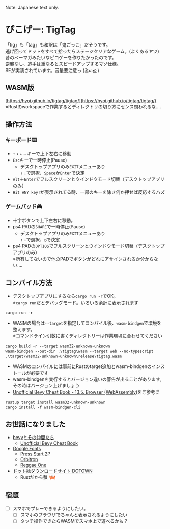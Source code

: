 Note: Japanese text only.

# ぴこげー: TigTag
「tig」も「tag」も和訳は「鬼ごっこ」だそうです。  
逃げ回ってドットをすべて拾ったらステージクリアなゲーム。(よくあるヤツ)  
昔のベーマガみたいなピコゲーを作りたかったのです。  
逆襲なし、追手は重なるとスピードアップするマゾ仕様。  
SEが実装されています。音量要注意っ (≧ω≦;)

## WASM版
[https://hyoi.github.io/tigtag/tigtag/](https://hyoi.github.io/tigtag/tigtag/)  
※Rustのworkspaceで作業するとディレクトリの切り方にセンス問われるな‥‥  

## 操作方法

### キーボード⌨️
- `↑` `↓` `←` `→` キーで上下左右に移動  
- `Esc`キーで一時停止(Pause)  
  - デスクトップアプリのみ`EXIT`メニューあり  
`↑` `↓`で選択、`Space`か`Enter`で決定
- `Alt`＋`Enter`でフルスクリーンとウインドウモード切替（デスクトップアプリのみ）  
- `Hit ANY key!`が表示されてる時、一部のキーを除き何か押せば反応するハズ  

### ゲームパッド🎮
- 十字ボタンで上下左右に移動。  
- ps4 PADの`SHARE`で一時停止(Pause)  
  - デスクトップアプリのみ`EXIT`メニューあり  
`↑` `↓`で選択、`◯`で決定
- ps4 PADの`OPTIOS`でフルスクリーンとウインドウモード切替（デスクトップアプリのみ）  
※所有してないので他のPADでボタンがどれにアサインされるか分からない‥‥

## コンパイル方法
- デスクトップアプリにするなら`cargo run -r`でOK。   
※`cargo run`だとデバッグモード。いろいろ余計に表示されます
```
cargo run -r    
```
- WASMの場合は`--target`を指定してコンパイル後、`wasm-bindgen`で環境を整えます。   
※コマンドライン引数に書くディレクトリーは作業環境に合わせてください   
```
cargo build -r --target wasm32-unknown-unknown
wasm-bindgen --out-dir .\tigtag\wasm --target web --no-typescript .\target\wasm32-unknown-unknown\release\tigtag.wasm
```
- WASMのコンパイルには事前にRustのtarget追加とwasm-bindgenのインストールが必要です  
- wasm-bindgenを実行するとバージョン違いの警告が出ることがあります。その時はバージョン上げましょう  
- [Unofficial Bevy Cheat Book - 13.5. Browser (WebAssembly)](https://bevy-cheatbook.github.io/platforms/wasm.html)をご参考に   
```
rustup target install wasm32-unknown-unknown
cargo install -f wasm-bindgen-cli
```


## お世話になりました
- [bevy](https://bevyengine.org/)と[その仲間たち](https://crates.io/search?q=bevy)
  - [Unofficial Bevy Cheat Book](https://bevy-cheatbook.github.io/)
- [Google Fonts](https://fonts.google.com/)
  - [Press Start 2P](https://fonts.google.com/specimen/Press+Start+2P)
  - [Orbitron](https://fonts.google.com/specimen/Orbitron)
  - [Reggae One](https://fonts.google.com/specimen/Reggae+One)
- [ドット絵ダウンロードサイト DOTOWN](https://dotown.maeda-design-room.net/)
  - Rustだから蟹 <img src="./tigtag/assets/image/sprite/kani_DOTOWN.png" width="22" height="16" style="vertical-align: bottom;">  

## 宿題
- [ ] スマホでプレーできるようにしたい。
  - [ ] スマホのブラウザでちゃんと表示されるようにしたい
  - [ ] タッチ操作できたらWASMでスマホ上で遊べるかも？
